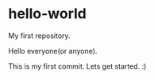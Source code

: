 # hello-world
My first repository.

Hello everyone(or anyone).

  This is my first commit. Lets get started. :)
